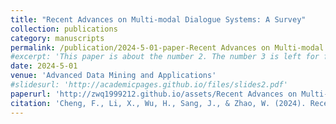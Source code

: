 ```yaml
---
title: "Recent Advances on Multi-modal Dialogue Systems: A Survey"
collection: publications
category: manuscripts
permalink: /publication/2024-5-01-paper-Recent Advances on Multi-modal Dialogue Systems: A Survey-number-2
#excerpt: 'This paper is about the number 2. The number 3 is left for future work.'
date: 2024-5-01
venue: 'Advanced Data Mining and Applications'
#slidesurl: 'http://academicpages.github.io/files/slides2.pdf'
paperurl: 'http://zwq1999212.github.io/assets/Recent Advances on Multi-modal Dialogue.pdf'
citation: 'Cheng, F., Li, X., Wu, H., Sang, J., & Zhao, W. (2024). Recent Advances on Multi-Modal Dialogue Systems: A Survey. Advanced Data Mining and Applications(ADMA) 2024.'
---
```

